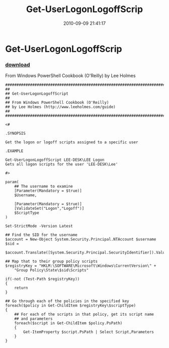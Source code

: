 ﻿---
pid:            2167
poster:         Lee Holmes
title:          Get-UserLogonLogoffScrip
date:           2010-09-09 21:41:17
format:         posh
parent:         0
parent:         0

---

# Get-UserLogonLogoffScrip

### [download](2167.ps1)

From Windows PowerShell Cookbook (O'Reilly) by Lee Holmes

```posh
##############################################################################
##
## Get-UserLogonLogoffScript
##
## From Windows PowerShell Cookbook (O'Reilly)
## by Lee Holmes (http://www.leeholmes.com/guide)
##
##############################################################################

<#

.SYNOPSIS

Get the logon or logoff scripts assigned to a specific user

.EXAMPLE

Get-UserLogonLogoffScript LEE-DESK\LEE Logon
Gets all logon scripts for the user 'LEE-DESK\Lee'

#>

param(
    ## The username to examine
    [Parameter(Mandatory = $true)]
    $Username,

    [Parameter(Mandatory = $true)]
    [ValidateSet("Logon","Logoff")]
    $ScriptType
)

Set-StrictMode -Version Latest

## Find the SID for the username
$account = New-Object System.Security.Principal.NTAccount $username
$sid =
    $account.Translate([System.Security.Principal.SecurityIdentifier]).Value

## Map that to their group policy scripts
$registryKey = "HKLM:\SOFTWARE\Microsoft\Windows\CurrentVersion\" +
    "Group Policy\State\$sid\Scripts"

if(-not (Test-Path $registryKey))
{
    return
}

## Go through each of the policies in the specified key
foreach($policy in Get-ChildItem $registryKey\$scriptType)
{
    ## For each of the scripts in that policy, get its script name
    ## and parameters
    foreach($script in Get-ChildItem $policy.PsPath)
    {
        Get-ItemProperty $script.PsPath | Select Script,Parameters
    }
}
```
